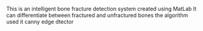 This is an intelligent bone fracture detection system created using MatLab
It can differentiate between fractured and unfractured bones 
the algorithm used it canny edge dtector
